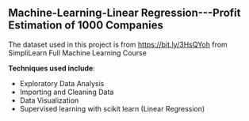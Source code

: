 ## Machine-Learning-Linear Regression---Profit Estimation of 1000 Companies
The dataset used in this project is from https://bit.ly/3HsQYoh from SimpliLearn Full Machine Learning Course

**Techniques used include**:
<ul>
<li>Exploratory Data Analysis</li>
<li>Importing and Cleaning Data</li>
<li>Data Visualization</li>
<li>Supervised learning with scikit learn (Linear Regression)</li>
